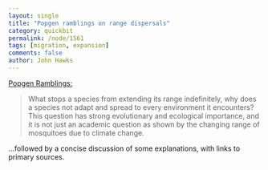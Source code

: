 ```yaml
---
layout: single 
title: "Popgen ramblings on range dispersals" 
category: quickbit
permalink: /node/1561
tags: [migration, expansion] 
comments: false 
author: John Hawks 
---
```


<a href="http://popgen-ramblings.blogspot.com/2008/07/why-do-range-expansions-run-out-of.html">Popgen Ramblings:</a>

<blockquote>What stops a species from extending its range indefinitely, why does a species not adapt and spread to every environment it encounters? This question has strong evolutionary and ecological importance, and it is not just an academic question as shown by the changing range of mosquitoes due to climate change.</blockquote>

...followed by a concise discussion of some explanations, with links to primary sources. 

